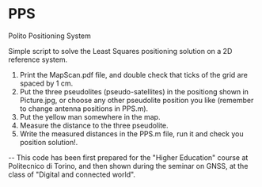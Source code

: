 # PPS
Polito Positioning System

Simple script to solve the Least Squares positioning solution on a 2D reference system.

1) Print the MapScan.pdf file, and double check that ticks of the grid are spaced by 1 cm.
2) Put the three pseudolites (pseudo-satellites) in the positiong shown in Picture.jpg, or choose any other pseudolite position you like (remember to change antenna positions in PPS.m).
3) Put the yellow man somewhere in the map.
4) Measure the distance to the three pseudolite.
5) Write the measured distances in the PPS.m file, run it and check you position solution!.

--
This code has been first prepared for the "Higher Education" course at Politecnico di Torino, and then shown during the seminar on GNSS, at the class of "Digital and connected world".
